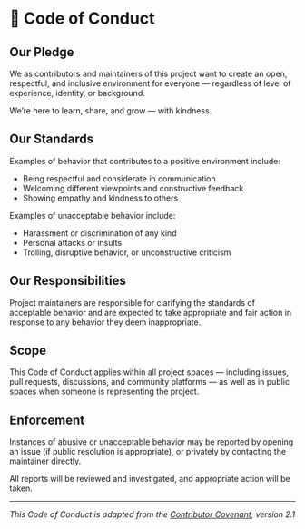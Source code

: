 # 📜 Code of Conduct

## Our Pledge

We as contributors and maintainers of this project want to create an open, respectful, and inclusive environment for everyone — regardless of level of experience, identity, or background.

We’re here to learn, share, and grow — with kindness.

## Our Standards

Examples of behavior that contributes to a positive environment include:

- Being respectful and considerate in communication
- Welcoming different viewpoints and constructive feedback
- Showing empathy and kindness to others

Examples of unacceptable behavior include:

- Harassment or discrimination of any kind
- Personal attacks or insults
- Trolling, disruptive behavior, or unconstructive criticism

## Our Responsibilities

Project maintainers are responsible for clarifying the standards of acceptable behavior and are expected to take appropriate and fair action in response to any behavior they deem inappropriate.

## Scope

This Code of Conduct applies within all project spaces — including issues, pull requests, discussions, and community platforms — as well as in public spaces when someone is representing the project.

## Enforcement

Instances of abusive or unacceptable behavior may be reported by opening an issue (if public resolution is appropriate), or privately by contacting the maintainer directly.

All reports will be reviewed and investigated, and appropriate action will be taken.

---

_This Code of Conduct is adapted from the [Contributor Covenant](https://www.contributor-covenant.org), version 2.1_

